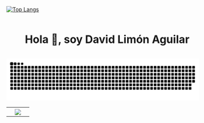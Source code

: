 
[![Top Langs](https://github-readme-stats.vercel.app/api/top-langs/?username=DavidLimonAguilar&layout=compact)](https://github.com/anuraghazra/github-readme-stats)

<div id="user-content-toc">
  <ul align="center">
    <summary><h1 style="display: inline-block">Hola 👋, soy David Limón Aguilar</h1></summary>
  </ul>
</div>
<!--- snake -->
<div align="center">
  <img  src="https://github.com/1999AZZAR/1999AZZAR/blob/main/resources/img/grid-snake.svg"
       alt="snake" /></a>
</div>




<!--- stats & Trophy (start) -->
<p align="center">
  <!--- stats (start) -->
<table align="center">
<tr border="none">
<td width="50%" align="center">

  <img  align="center"  src="https://github-readme-stats.vercel.app/api/top-langs/?username=anuraghazra&size_weight=0.5&count_weight=0.5)"/>
  
  </td>
</tr>
</table>
<!--- stats (end) -->


</p>        
<!--- stats (end) -->

